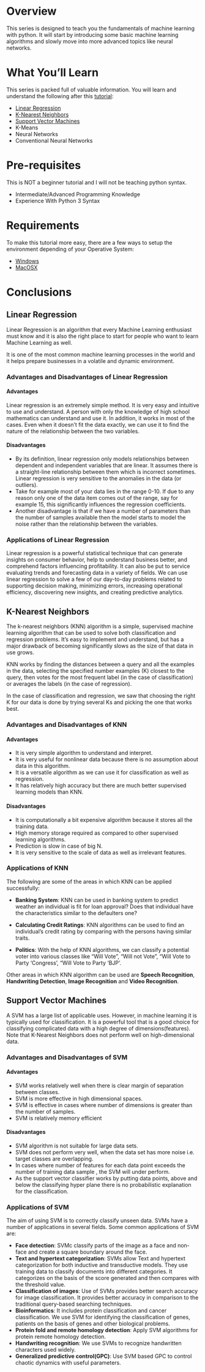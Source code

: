 # Overview
This series is designed to teach you the fundamentals of 
machine learning with python. It will start by introducing some basic machine learning algorithms 
and slowly move into more advanced topics like neural networks.

# What You’ll Learn
This series is packed full of valuable information. 
You will learn and understand the following after this [tutorial](https://techwithtim.net/tutorials/machine-learning-python/):

* [Linear Regression](#linear-regression)
* [K-Nearest Neighbors](#k-nearest-neighbors)
* [Support Vector Machines](#support-vector-machines)
* K-Means
* Neural Networks
* Conventional Neural Networks

# Pre-requisites
This is NOT a beginner tutorial and I will not be teaching python syntax.

* Intermediate/Advanced Programming Knowledge
* Experience With Python 3 Syntax

# Requirements

To make this tutorial more easy, there are a few ways to setup the environment depending of your Operative System:
* [Windows](https://gist.github.com/marcelotm23/461540ed5b7a19277dc24432e2ef3d3c/)
* [MacOSX](https://gist.github.com/AlanPadi95/73f1baa187047d9ba7fc22ef0f2f7537)

# Conclusions

## Linear Regression
Linear Regression is an algorithm that every Machine Learning enthusiast 
must know and it is also the right place to start for people
who want to learn Machine Learning as well.
  
It is one of the most common machine learning processes in the world and it helps prepare businesses in a volatile and dynamic environment.
 
### Advantages and Disadvantages of Linear Regression

#### Advantages
Linear regression is an extremely simple method. It is very easy and intuitive to use and understand.
A person with only the knowledge of high school mathematics can understand and use it. 
In addition, it works in most of the cases. Even when it doesn’t fit the data exactly, 
we can use it to find the nature of the relationship between the two variables.

#### Disadvantages
* By its definition, linear regression only models relationships between dependent and independent variables that are linear.
 It assumes there is a straight-line relationship between them which is incorrect sometimes. 
 Linear regression is very sensitive to the anomalies in the data (or outliers).
* Take for example most of your data lies in the range 0-10.
 If due to any reason only one of the data item comes out of the range, say for example 15,
  this significantly influences the regression coefficients.
* Another disadvantage is that if we have a number of parameters than the number of samples available 
then the model starts to model the noise rather than the relationship between the variables.

### Applications of Linear Regression
Linear regression is a powerful statistical technique that can generate insights on consumer behavior, 
help to understand business better, and comprehend factors influencing profitability. 
It can also be put to service evaluating trends and forecasting data in a variety of fields. 
We can use linear regression to solve a few of our day-to-day problems related to supporting decision making, 
minimizing errors, increasing operational efficiency, discovering new insights, and creating predictive analytics.


 ## K-Nearest Neighbors
The k-nearest neighbors (KNN) algorithm is a simple, supervised machine learning algorithm 
that can be used to solve both classification and regression problems. It’s easy to implement
and understand, but has a major drawback of becoming significantly slows as the size of that
data in use grows.

KNN works by finding the distances between a query and all the examples in the data, selecting 
the specified number examples (K) closest to the query, then votes for the most frequent label 
(in the case of classification) or averages the labels (in the case of regression).

In the case of classification and regression, we saw that choosing the right K for our data is
done by trying several Ks and picking the one that works best.

### Advantages and Disadvantages of KNN

#### Advantages
* It is very simple algorithm to understand and interpret.
* It is very useful for nonlinear data because there is no assumption about data in this algorithm.
* It is a versatile algorithm as we can use it for classification as well as regression.
* It has relatively high accuracy but there are much better supervised learning models than KNN.

#### Disadvantages
* It is computationally a bit expensive algorithm because it stores all the training data.
* High memory storage required as compared to other supervised learning algorithms.
* Prediction is slow in case of big N.
* It is very sensitive to the scale of data as well as irrelevant features.

### Applications of KNN
The following are some of the areas in which KNN can be applied successfully:

* **Banking System**: KNN can be used in banking system to predict weather an individual is fit for loan approval? 
Does that individual have the characteristics similar to the defaulters one?

* **Calculating Credit Ratings**: KNN algorithms can be used to find an individual’s credit rating 
by comparing with the persons having similar traits.

* **Politics**: With the help of KNN algorithms, we can classify a potential voter into various 
classes like “Will Vote”, “Will not Vote”, “Will Vote to Party ‘Congress’, “Will Vote to Party ‘BJP’.

Other areas in which KNN algorithm can be used are **Speech Recognition**, **Handwriting Detection**, **Image Recognition** and **Video Recognition**.


## Support Vector Machines
A SVM has a large list of applicable uses.
However, in machine learning it is typically used for classification.
It is a powerful tool that is a good choice for classifying complicated data
 with a high degree of dimensions(features). 
Note that K-Nearest Neighbors does not perform well on high-dimensional data.

### Advantages and Disadvantages of SVM

#### Advantages
* SVM works relatively well when there is clear margin of separation between classes.
* SVM is more effective in high dimensional spaces.
* SVM is effective in cases where number of dimensions is greater than the number of samples.
* SVM is relatively memory efficient

#### Disadvantages
* SVM algorithm is not suitable for large data sets.
* SVM does not perform very well, when the data set has more noise i.e. target classes are overlapping.
* In cases where number of features for each data point exceeds the number of training data sample , the SVM will under perform.
* As the support vector classifier works by putting data points, above and below the classifying hyper plane there is no probabilistic explanation for the classification.

### Applications of SVM
The aim of using SVM is to correctly classify unseen data. SVMs have a number of applications in several fields.
Some common applications of SVM are:

* **Face detection**: SVMc classify parts of the image as a face and non-face and create a square boundary around the face.
* **Text and hypertext categorization**: SVMs allow Text and hypertext categorization for both inductive and transductive models. They use training data to classify documents into different categories. It categorizes on the basis of the score generated and then compares with the threshold value.
* **Classification of images**: Use of SVMs provides better search accuracy for image classification. It provides better accuracy in comparison to the traditional query-based searching techniques.
* **Bioinformatics**: It includes protein classification and cancer classification. We use SVM for identifying the classification of genes, patients on the basis of genes and other biological problems.
* **Protein fold and remote homology detection**: Apply SVM algorithms for protein remote homology detection.
* **Handwriting recognition**: We use SVMs to recognize handwritten characters used widely.
* **Generalized predictive control(GPC)**: Use SVM based GPC to control chaotic dynamics with useful parameters.